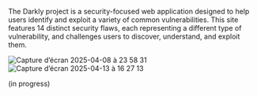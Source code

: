 The Darkly project is a security-focused web application designed to help users identify and exploit a variety of common vulnerabilities. This site features 14 distinct security flaws, each representing a different type of vulnerability, and challenges users to discover, understand, and exploit them.

![Capture d’écran 2025-04-08 à 23 58 31](https://github.com/user-attachments/assets/f734e006-9cb2-4da5-a925-e476f837f164)
![Capture d’écran 2025-04-13 à 16 27 13](https://github.com/user-attachments/assets/8d05a9a0-20c6-4804-876d-fccdf3a607c4)

(in progress)
